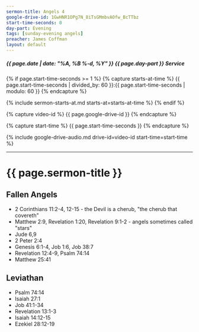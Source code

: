 ```yaml
---
sermon-title: Angels 4
google-drive-id: 1GwHNR1OPg7N_8iTsGMmbvAOfw_BcTTbz
start-time-seconds: 0
day-part: Evening
tags: [sunday-evening angels]
preacher: James Coffman
layout: default
---
```


##### {{ page.date | date: "%A, %B %-d, %Y" }} {{ page.day-part }} Service

{% if page.start-time-seconds >= 1 %}
{% capture starts-at-time %}
{{ page.start-time-seconds | divided_by: 60 }}:{{ page.start-time-seconds | modulo: 60 }}
{% endcapture %}

{% include sermon-starts-at.md starts-at=starts-at-time %}
{% endif %}

{% capture video-id %}
{{ page.google-drive-id }}
{% endcapture %}

{% capture start-time %}
{{ page.start-time-seconds }}
{% endcapture %}

{% include google-drive-audio.md drive-id=video-id start-time=start-time %}

***

# {{ page.sermon-title }}

## Fallen Angels

- 2 Corinthians 11:2-4, 12-15 - the Devil is a cherub, "the cherub that covereth"
- Matthew 2:9, Revelation 1:20, Revelation 9:1-2 - angels sometimes called "stars"
- Jude 6,9
- 2 Peter 2:4
- Genesis 6:1-4, Job 1:6, Job 38:7
- Revelation 12:4-9, Psalm 74:14
- Matthew 25:41


## Leviathan

- Psalm 74:14
- Isaiah 27:1
- Job 41:1-34
- Revelation 13:1-3
- Isaiah 14:12-15
- Ezekiel 28:12-19